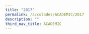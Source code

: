 ```yaml
---
title: "2017"
permalink: /accolades/ACADEMIC/2017
description: ""
third_nav_title: ACADEMIC
---
```

